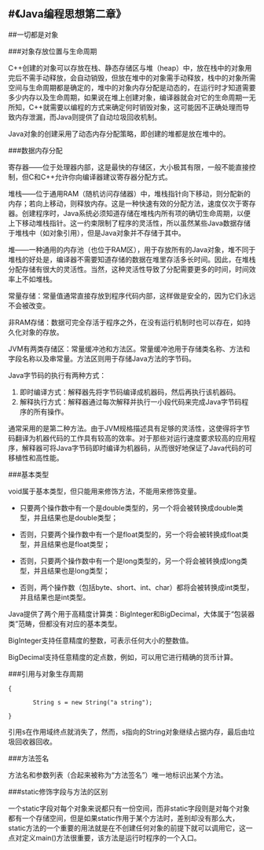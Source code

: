 #《Java编程思想第二章》
---

##一切都是对象

###对象存放位置与生命周期

C++创建的对象可以存放在栈、静态存储区与堆（heap）中，放在栈中的对象用完后不需手动释放，会自动销毁，但放在堆中的对象需手动释放，栈中的对象所需空间与生命周期都是确定的，堆中的对象内存分配是动态的，在运行时才知道需要多少内存以及生命周期，如果说在堆上创建对象，编译器就会对它的生命周期一无所知，C++就需要以编程的方式来确定何时销毁对象，这可能因不正确处理而导致内存泄漏，而Java则提供了自动垃圾回收机制。

Java对象的创建采用了动态内存分配策略，即创建的堆都是放在堆中的。

###数据内存分配

寄存器——位于处理器内部，这是最快的存储区，大小极其有限，一般不能直接控制，但C和C++允许你向编译器建议寄存器分配方式。

堆栈——位于通用RAM（随机访问存储器）中，堆栈指针向下移动，则分配新的内存；若向上移动，则释放内存。这是一种快速有效的分配方法，速度仅次于寄存器。创建程序时，Java系统必须知道存储在堆栈内所有项的确切生命周期，以便上下移动堆栈指针。这一约束限制了程序的灵活性，所以虽然某些Java数据存储于堆栈中（如对象引用），但是Java对象并不存储于其中。

堆——一种通用的内存池（也位于RAM区），用于存放所有的Java对象，堆不同于堆栈的好处是，编译器不需要知道存储的数据在堆里存活多长时间。因此，在堆栈分配存储有很大的灵活性。当然，这种灵活性导致了分配需要更多的时间，时间效率上不如堆栈。

常量存储：常量值通常直接存放到程序代码内部，这样做是安全的，因为它们永远不会被改变。

非RAM存储：数据可完全存活于程序之外，在没有运行机制时也可以存在，如持久化对象的存放。

JVM有两类存储区：常量缓冲池和方法区。常量缓冲池用于存储类名称、方法和字段名称以及串常量。方法区则用于存储Java方法的字节码。

Java字节码的执行有两种方式：

1. 即时编译方式：解释器先将字节码编译成机器码，然后再执行该机器码。
2. 解释执行方式：解释器通过每次解释并执行一小段代码来完成Java字节码程 序的所有操作。

通常采用的是第二种方法。由于JVM规格描述具有足够的灵活性，这使得将字节码翻译为机器代码的工作具有较高的效率。对于那些对运行速度要求较高的应用程序，解释器可将Java字节码即时编译为机器码，从而很好地保证了Java代码的可移植性和高性能。

###基本类型

void属于基本类型，但只能用来修饰方法，不能用来修饰变量。

* 只要两个操作数中有一个是double类型的，另一个将会被转换成double类型，并且结果也是double类型；

* 否则，只要两个操作数中有一个是float类型的，另一个将会被转换成float类型，并且结果也是float类型；

* 否则，只要两个操作数中有一个是long类型的，另一个将会被转换成long类型，并且结果也是long类型；

* 否则，两个操作数（包括byte、short、int、char）都将会被转换成int类型，并且结果也是int类型。

Java提供了两个用于高精度计算类：BigInteger和BigDecimal，大体属于“包装器类”范畴，但都没有对应的基本类型。

BigInteger支持任意精度的整数，可表示任何大小的整数值。

BigDecimal支持任意精度的定点数，例如，可以用它进行精确的货币计算。

###引用与对象生存周期

```
{

       String s = new String("a string");

}
```

引用s在作用域终点就消失了，然而，s指向的String对象继续占据内存，最后由垃圾回收器回收。

###方法签名

方法名和参数列表（合起来被称为“方法签名”）唯一地标识出某个方法。

###static修饰字段与方法的区别

一个static字段对每个对象来说都只有一份空间，而非static字段则是对每个对象都有一个存储空间，但是如果static作用于某个方法时，差别却没有那么大，static方法的一个重要的用法就是在不创建任何对象的前提下就可以调用它，这一点对定义main()方法很重要，该方法是运行时程序的一个入口。


